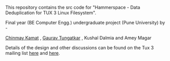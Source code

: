 This repository contains the src code for "Hammerspace - Data Deduplication for TUX 3 Linux Filesystem". 

Final year (BE Computer Engg.) undergraduate project (Pune University) by -  

[Chinmay Kamat](http://github.com/cdkamat) , [Gaurav Tungatkar](http://sites.google.com/site/gtungatkar/home) , Kushal Dalmia and Amey Magar

Details of the design and other discussions can be found on the Tux 3 mailing list [here](http://mailman.tux3.org/pipermail/tux3/2009-January/000669.html) and [here](http://mailman.tux3.org/pipermail/tux3/2009-February/000718.html).
